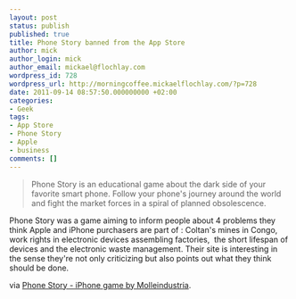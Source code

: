 ```yaml
---
layout: post
status: publish
published: true
title: Phone Story banned from the App Store
author: mick
author_login: mick
author_email: mickael@flochlay.com
wordpress_id: 728
wordpress_url: http://morningcoffee.mickaelflochlay.com/?p=728
date: 2011-09-14 08:57:50.000000000 +02:00
categories:
- Geek
tags:
- App Store
- Phone Story
- Apple
- business
comments: []
---
```

<blockquote>Phone Story is an educational game about the dark side of your favorite smart phone. Follow your phone's journey around the world and fight the market forces in a spiral of planned obsolescence.</blockquote>
Phone Story was a game aiming to inform people about 4 problems they think Apple and iPhone purchasers are part of : Coltan's mines in Congo, work rights in electronic devices assembling factories,  the short lifespan of devices and the electronic waste management. Their site is interesting in the sense they're not only criticizing but also points out what they think should be done.

via <a href="http://phonestory.org/#coltan">Phone Story - iPhone game by Molleindustria</a>.
